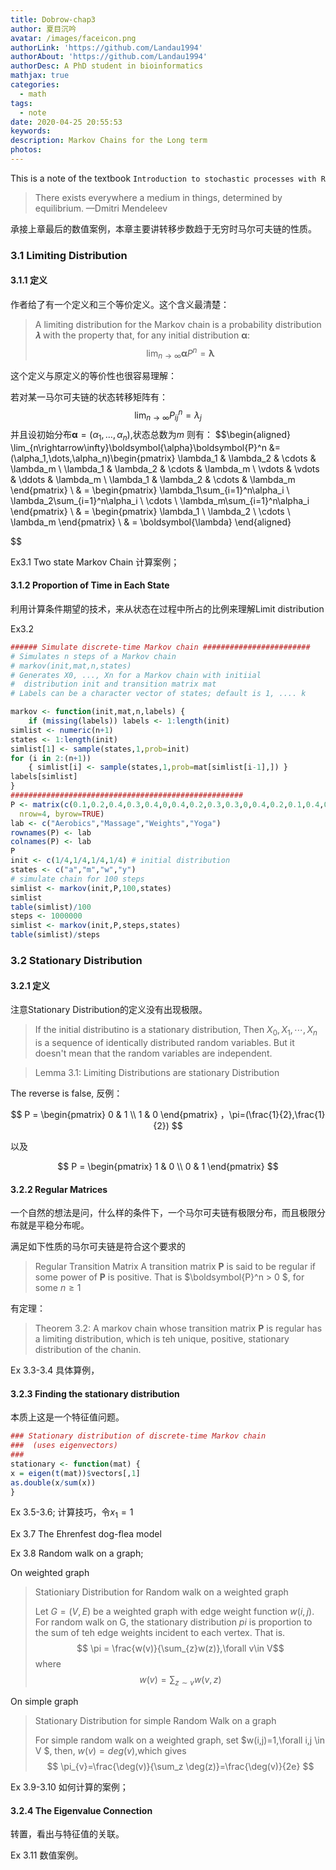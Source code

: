 ```yaml
---
title: Dobrow-chap3
author: 夏目沉吟
avatar: /images/faceicon.png
authorLink: 'https://github.com/Landau1994'
authorAbout: 'https://github.com/Landau1994'
authorDesc: A PhD student in bioinformatics
mathjax: true
categories:
  - math
tags:
  - note
date: 2020-04-25 20:55:53
keywords:
description: Markov Chains for the Long term
photos:
---
```


This is a note of the textbook `Introduction to stochastic processes with R`

> There exists everywhere a medium in things, determined by equilibrium.
>                                                  —Dmitri Mendeleev

承接上章最后的数值案例，本章主要讲转移步数趋于无穷时马尔可夫链的性质。

### 3.1 Limiting Distribution

#### 3.1.1 定义

作者给了有一个定义和三个等价定义。这个含义最清楚：

> A limiting distribution
for the Markov chain is a probability distribution 𝝀 with the property that, for any initial distribution $\boldsymbol{\alpha}$:
> $$\lim_{n\rightarrow\infty}\boldsymbol{\alpha}P^n=\boldsymbol{\lambda}$$

这个定义与原定义的等价性也很容易理解：

若对某一马尔可夫链的状态转移矩阵有：
$$\lim_{n\rightarrow\infty}P^n_{ij}=\lambda_j$$
并且设初始分布$\boldsymbol{\alpha}=(\alpha_1,\dots,\alpha_n)$,状态总数为$m$
则有：
$$\begin{aligned}
  \lim_{n\rightarrow\infty}\boldsymbol{\alpha}\boldsymbol{P}^n &=(\alpha_1,\dots,\alpha_n)\begin{pmatrix}
   \lambda_1 & \lambda_2 & \cdots &  \lambda_m \\
   \lambda_1 & \lambda_2 & \cdots &  \lambda_m \\
   \vdots & \vdots & \ddots &  \lambda_m \\
   \lambda_1 & \lambda_2 & \cdots &  \lambda_m
  \end{pmatrix} \\ 
  & = \begin{pmatrix}
    \lambda_1\sum_{i=1}^n\alpha_i \\
    \lambda_2\sum_{i=1}^n\alpha_i \\
    \cdots \\
    \lambda_m\sum_{i=1}^n\alpha_i
  \end{pmatrix} \\
  & = \begin{pmatrix}
    \lambda_1 \\
    \lambda_2 \\
    \cdots \\
    \lambda_m
  \end{pmatrix} \\
  & = \boldsymbol{\lambda}
\end{aligned}
  

$$


Ex3.1 Two state Markov Chain
计算案例；

#### 3.1.2 Proportion of Time in Each State

利用计算条件期望的技术，来从状态在过程中所占的比例来理解Limit distribution



Ex3.2

```r
###### Simulate discrete-time Markov chain ########################
# Simulates n steps of a Markov chain 
# markov(init,mat,n,states)
# Generates X0, ..., Xn for a Markov chain with initiial
#  distribution init and transition matrix mat
# Labels can be a character vector of states; default is 1, .... k

markov <- function(init,mat,n,labels) { 
	if (missing(labels)) labels <- 1:length(init)
simlist <- numeric(n+1)
states <- 1:length(init)
simlist[1] <- sample(states,1,prob=init)
for (i in 2:(n+1)) 
	{ simlist[i] <- sample(states,1,prob=mat[simlist[i-1],]) }
labels[simlist]
}
####################################################
P <- matrix(c(0.1,0.2,0.4,0.3,0.4,0,0.4,0.2,0.3,0.3,0,0.4,0.2,0.1,0.4,0.3),
  nrow=4, byrow=TRUE)
lab <- c("Aerobics","Massage","Weights","Yoga")
rownames(P) <- lab
colnames(P) <- lab
P
init <- c(1/4,1/4,1/4,1/4) # initial distribution
states <- c("a","m","w","y")
# simulate chain for 100 steps
simlist <- markov(init,P,100,states)
simlist
table(simlist)/100
steps <- 1000000
simlist <- markov(init,P,steps,states)
table(simlist)/steps
```

### 3.2 Stationary Distribution

#### 3.2.1 定义
注意Stationary Distribution的定义没有出现极限。

> If the initial distributino is a stationary distribution, Then $X_0,X_1,\cdots,X_n$ is a sequence of identically distributed random variables. But it doesn't mean that the random variables are independent.

> Lemma 3.1: Limiting Distributions are stationary Distribution

The reverse is false, 反例：

$$
  P = \begin{pmatrix}
    0 & 1 \\
    1 & 0
  \end{pmatrix}
  ，\pi=(\frac{1}{2},\frac{1}{2}) 
$$

以及

$$
   P = \begin{pmatrix}
    1 & 0 \\
    0 & 1
  \end{pmatrix}
$$

#### 3.2.2 Regular Matrices

一个自然的想法是问，什么样的条件下，一个马尔可夫链有极限分布，而且极限分布就是平稳分布呢。

满足如下性质的马尔可夫链是符合这个要求的

> Regular Transition Matrix
> A transition matrix $\boldsymbol{P}$ is said to be regular if some power of $\boldsymbol{P}$ is positive. That is $\boldsymbol{P}^n > 0 $, for some $n\ge 1$

有定理：

> Theorem 3.2: A markov chain whose transition matrix $\boldsymbol{P}$ is regular has a limiting distribution, which is teh unique, positive, stationary distribution of the chanin.

Ex 3.3-3.4 具体算例，

#### 3.2.3 Finding the stationary distribution

本质上这是一个特征值问题。

```r
### Stationary distribution of discrete-time Markov chain
###  (uses eigenvectors)
###
stationary <- function(mat) {
x = eigen(t(mat))$vectors[,1]
as.double(x/sum(x))
}
```

Ex 3.5-3.6; 计算技巧，令$x_1=1$

Ex 3.7 The Ehrenfest dog-flea model

Ex 3.8 Random walk on a graph;

On weighted graph

> Stationiary Distribution for Random walk on a weighted graph
> 
> Let $G=(V,E)$ be  a weighted graph with edge weight function $w(i,j)$. For random walk on G, the stationary distribution $pi$ is proportion to the sum of teh edge weights incident to each vertex. That is.
> $$ \pi = \frac{w(v)}{\sum_{z}w(z)},\forall v\in V$$ 
> where
> $$ w(v) = \sum_{z \sim v }w(v,z) $$

On simple graph

> Stationary Distribution for simple Random Walk on a graph
> 
> For simple random walk on a weighted graph, set $w(i,j)=1,\forall i,j \in V $, then, $w(v)=deg(v)$,which gives
> $$ \pi_{v}=\frac{\deg(v)}{\sum_z \deg(z)}=\frac{\deg(v)}{2e} $$

Ex 3.9-3.10 如何计算的案例；

#### 3.2.4 The Eigenvalue Connection

转置，看出与特征值的关联。

Ex 3.11 数值案例。

